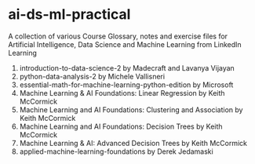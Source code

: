 # ai-ds-ml-practical

A collection of various Course Glossary, notes and exercise files for Artificial Intelligence, Data Science and Machine Learning from LinkedIn Learning

1. introduction-to-data-science-2 by Madecraft and Lavanya Vijayan
2. python-data-analysis-2 by Michele Vallisneri
3. essential-math-for-machine-learning-python-edition by Microsoft
4. Machine Learning & AI Foundations: Linear Regression by Keith McCormick
5. Machine Learning and AI Foundations: Clustering and Association by Keith McCormick
6. Machine Learning and AI Foundations: Decision Trees by Keith McCormick
7. Machine Learning & AI: Advanced Decision Trees by Keith McCormick
8. applied-machine-learning-foundations by Derek Jedamaski
